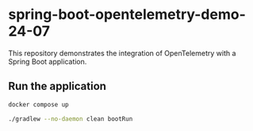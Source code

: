 # spring-boot-opentelemetry-demo-24-07
This repository demonstrates the integration of OpenTelemetry with a Spring Boot application. 

## Run the application

``` bash
docker compose up
```

``` bash
./gradlew --no-daemon clean bootRun
```
